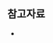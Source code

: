 
## 참고자료 ##

* [](https://velog.io/@chchaeun/EFK-Stack-%EA%B5%AC%EC%B6%95%EC%9D%84-%ED%86%B5%ED%95%9C-%EB%A1%9C%EA%B7%B8-%EC%88%98%EC%A7%91)
